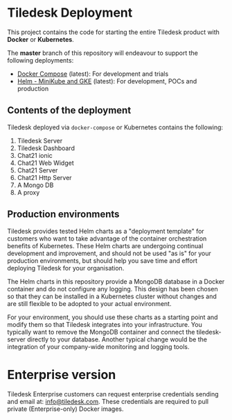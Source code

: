 
# Tiledesk Deployment

This project contains the code for starting the entire Tiledesk product with **Docker** or **Kubernetes**.

The **master** branch of this repository will endeavour to support the following deployments:
- [Docker Compose](https://developer.tiledesk.com/installation/installation) (latest): For development and trials
- [Helm - MiniKube and GKE](helm/README.md) (latest): For development, POCs and production


## Contents of the deployment
Tiledesk deployed via `docker-compose` or Kubernetes contains the following:
1. Tiledesk Server
2. Tiledesk Dashboard
3. Chat21 ionic
4. Chat21 Web Widget
5. Chat21 Server
6. Chat21 Http Server
7. A Mongo DB  
8. A proxy

## Production environments
Tiledesk provides tested Helm charts as a "deployment template" for customers who want to take advantage of the container orchestration benefits of Kubernetes. These Helm charts are undergoing continual development and improvement, and should not be used "as is" for your production environments, but should help you save time and effort deploying Tiledesk for your organisation.

The Helm charts in this repository provide a MongoDB database in a Docker container and do not configure
any logging. This design has been chosen so that they can be installed in a Kubernetes cluster without
changes and are still flexible to be adopted to your actual environment. 

For your environment, you should use these charts as a starting point and modify them so that Tiledesk integrates
into your infrastructure. You typically want to remove the MongoDB container and connect the tiledesk-server
directly to your database.
Another typical change would be the integration of your company-wide monitoring and logging tools.

# Enterprise version
Tiledesk Enterprise customers can request enterprise credentials sending and email at: info@tiledesk.com. These credentials are required to pull private (Enterprise-only) Docker images.
